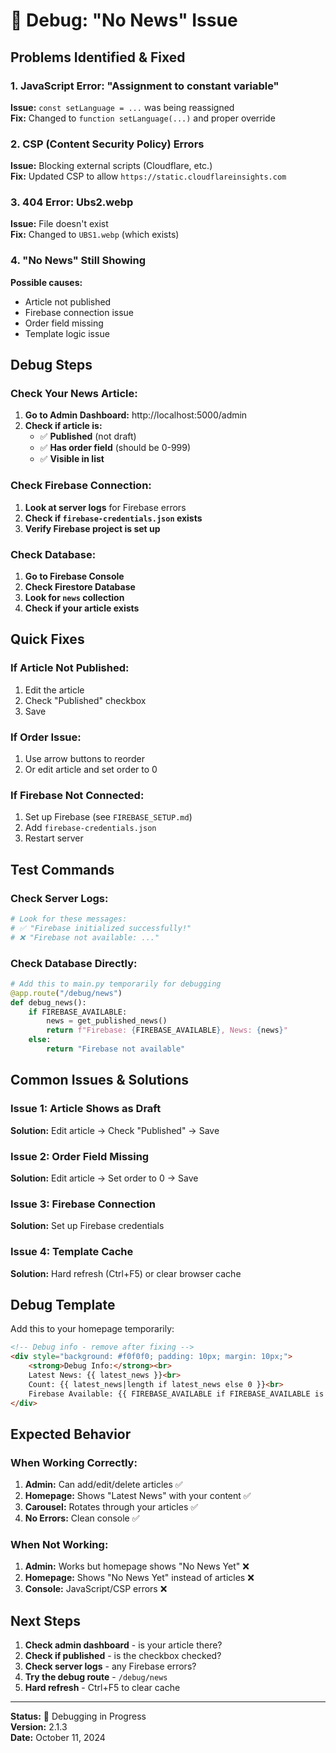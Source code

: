 # 🐛 Debug: "No News" Issue

## Problems Identified & Fixed

### 1. **JavaScript Error: "Assignment to constant variable"**
**Issue:** `const setLanguage = ...` was being reassigned  
**Fix:** Changed to `function setLanguage(...)` and proper override

### 2. **CSP (Content Security Policy) Errors**
**Issue:** Blocking external scripts (Cloudflare, etc.)  
**Fix:** Updated CSP to allow `https://static.cloudflareinsights.com`

### 3. **404 Error: Ubs2.webp**
**Issue:** File doesn't exist  
**Fix:** Changed to `UBS1.webp` (which exists)

### 4. **"No News" Still Showing**
**Possible causes:**
- Article not published
- Firebase connection issue
- Order field missing
- Template logic issue

## Debug Steps

### Check Your News Article:

1. **Go to Admin Dashboard:** http://localhost:5000/admin
2. **Check if article is:**
   - ✅ **Published** (not draft)
   - ✅ **Has order field** (should be 0-999)
   - ✅ **Visible in list**

### Check Firebase Connection:

1. **Look at server logs** for Firebase errors
2. **Check if `firebase-credentials.json` exists**
3. **Verify Firebase project is set up**

### Check Database:

1. **Go to Firebase Console**
2. **Check Firestore Database**
3. **Look for `news` collection**
4. **Check if your article exists**

## Quick Fixes

### If Article Not Published:
1. Edit the article
2. Check "Published" checkbox
3. Save

### If Order Issue:
1. Use arrow buttons to reorder
2. Or edit article and set order to 0

### If Firebase Not Connected:
1. Set up Firebase (see `FIREBASE_SETUP.md`)
2. Add `firebase-credentials.json`
3. Restart server

## Test Commands

### Check Server Logs:
```bash
# Look for these messages:
# ✅ "Firebase initialized successfully!"
# ❌ "Firebase not available: ..."
```

### Check Database Directly:
```python
# Add this to main.py temporarily for debugging
@app.route("/debug/news")
def debug_news():
    if FIREBASE_AVAILABLE:
        news = get_published_news()
        return f"Firebase: {FIREBASE_AVAILABLE}, News: {news}"
    else:
        return "Firebase not available"
```

## Common Issues & Solutions

### Issue 1: Article Shows as Draft
**Solution:** Edit article → Check "Published" → Save

### Issue 2: Order Field Missing
**Solution:** Edit article → Set order to 0 → Save

### Issue 3: Firebase Connection
**Solution:** Set up Firebase credentials

### Issue 4: Template Cache
**Solution:** Hard refresh (Ctrl+F5) or clear browser cache

## Debug Template

Add this to your homepage temporarily:

```html
<!-- Debug info - remove after fixing -->
<div style="background: #f0f0f0; padding: 10px; margin: 10px;">
    <strong>Debug Info:</strong><br>
    Latest News: {{ latest_news }}<br>
    Count: {{ latest_news|length if latest_news else 0 }}<br>
    Firebase Available: {{ FIREBASE_AVAILABLE if FIREBASE_AVAILABLE is defined else 'Unknown' }}
</div>
```

## Expected Behavior

### When Working Correctly:
1. **Admin:** Can add/edit/delete articles ✅
2. **Homepage:** Shows "Latest News" with your content ✅
3. **Carousel:** Rotates through your articles ✅
4. **No Errors:** Clean console ✅

### When Not Working:
1. **Admin:** Works but homepage shows "No News Yet" ❌
2. **Homepage:** Shows "No News Yet" instead of articles ❌
3. **Console:** JavaScript/CSP errors ❌

## Next Steps

1. **Check admin dashboard** - is your article there?
2. **Check if published** - is the checkbox checked?
3. **Check server logs** - any Firebase errors?
4. **Try the debug route** - `/debug/news`
5. **Hard refresh** - Ctrl+F5 to clear cache

---

**Status:** 🔧 Debugging in Progress  
**Version:** 2.1.3  
**Date:** October 11, 2024
